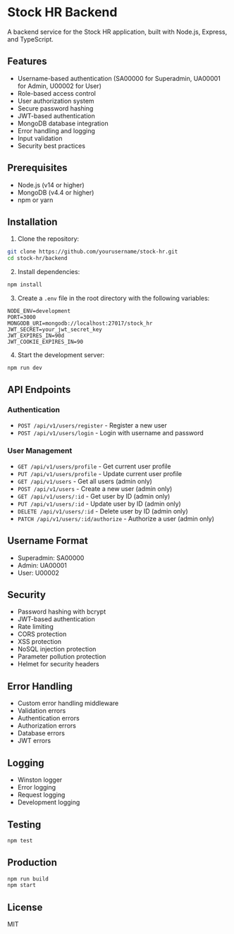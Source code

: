 # Stock HR Backend

A backend service for the Stock HR application, built with Node.js, Express, and TypeScript.

## Features

- Username-based authentication (SA00000 for Superadmin, UA00001 for Admin, U00002 for User)
- Role-based access control
- User authorization system
- Secure password hashing
- JWT-based authentication
- MongoDB database integration
- Error handling and logging
- Input validation
- Security best practices

## Prerequisites

- Node.js (v14 or higher)
- MongoDB (v4.4 or higher)
- npm or yarn

## Installation

1. Clone the repository:
```bash
git clone https://github.com/yourusername/stock-hr.git
cd stock-hr/backend
```

2. Install dependencies:
```bash
npm install
```

3. Create a `.env` file in the root directory with the following variables:
```env
NODE_ENV=development
PORT=3000
MONGODB_URI=mongodb://localhost:27017/stock_hr
JWT_SECRET=your_jwt_secret_key
JWT_EXPIRES_IN=90d
JWT_COOKIE_EXPIRES_IN=90
```

4. Start the development server:
```bash
npm run dev
```

## API Endpoints

### Authentication

- `POST /api/v1/users/register` - Register a new user
- `POST /api/v1/users/login` - Login with username and password

### User Management

- `GET /api/v1/users/profile` - Get current user profile
- `PUT /api/v1/users/profile` - Update current user profile
- `GET /api/v1/users` - Get all users (admin only)
- `POST /api/v1/users` - Create a new user (admin only)
- `GET /api/v1/users/:id` - Get user by ID (admin only)
- `PUT /api/v1/users/:id` - Update user by ID (admin only)
- `DELETE /api/v1/users/:id` - Delete user by ID (admin only)
- `PATCH /api/v1/users/:id/authorize` - Authorize a user (admin only)

## Username Format

- Superadmin: SA00000
- Admin: UA00001
- User: U00002

## Security

- Password hashing with bcrypt
- JWT-based authentication
- Rate limiting
- CORS protection
- XSS protection
- NoSQL injection protection
- Parameter pollution protection
- Helmet for security headers

## Error Handling

- Custom error handling middleware
- Validation errors
- Authentication errors
- Authorization errors
- Database errors
- JWT errors

## Logging

- Winston logger
- Error logging
- Request logging
- Development logging

## Testing

```bash
npm test
```

## Production

```bash
npm run build
npm start
```

## License

MIT 